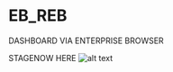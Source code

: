 # EB_REB
DASHBOARD VIA ENTERPRISE BROWSER

STAGENOW HERE
![alt text](https://cxnt48.com/reb/REB-stagenow.png)

